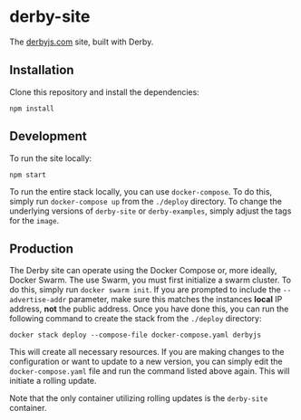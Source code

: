 derby-site
=============
The [derbyjs.com](//derbyjs.com/) site, built with Derby.

Installation
------------

Clone this repository and install the dependencies:

```
npm install
```

Development
-----------

To run the site locally:

```
npm start
```

To run the entire stack locally, you can use `docker-compose`. To do this,
simply run `docker-compose up` from the `./deploy` directory. To change the
underlying versions of `derby-site` or `derby-examples`, simply adjust the tags
for the `image`.

Production
----------

The Derby site can operate using the Docker Compose or, more ideally, Docker
Swarm. The use Swarm, you must first initialize a swarm cluster. To do this,
simply run `docker swarm init`. If you are prompted to include the
`--advertise-addr` parameter, make sure this matches the instances **local** IP
address, **not** the public address. Once you have done this, you can run the
following command to create the stack from the `./deploy` directory:

```shell
docker stack deploy --compose-file docker-compose.yaml derbyjs
```

This will create all necessary resources. If you are making changes to the
configuration or want to update to a new version, you can simply edit the
`docker-compose.yaml` file and run the command listed above again. This will
initiate a rolling update.

Note that the only container utilizing rolling updates is the `derby-site`
container.
